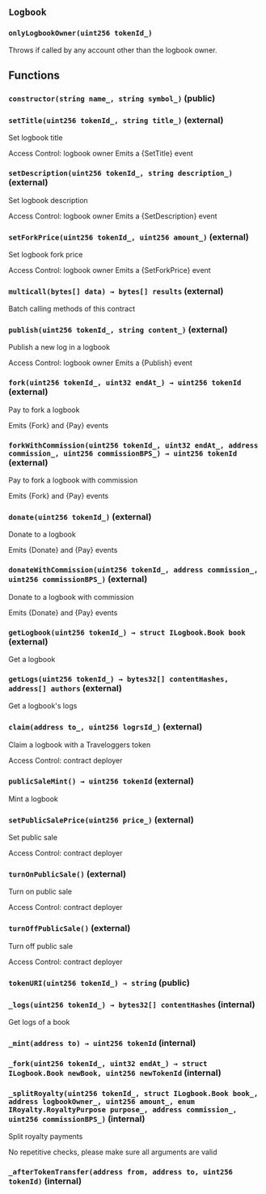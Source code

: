 ## `Logbook`

### `onlyLogbookOwner(uint256 tokenId_)`

Throws if called by any account other than the logbook owner.

## Functions

### `constructor(string name_, string symbol_)` (public)

### `setTitle(uint256 tokenId_, string title_)` (external)

Set logbook title

Access Control: logbook owner
Emits a {SetTitle} event

### `setDescription(uint256 tokenId_, string description_)` (external)

Set logbook description

Access Control: logbook owner
Emits a {SetDescription} event

### `setForkPrice(uint256 tokenId_, uint256 amount_)` (external)

Set logbook fork price

Access Control: logbook owner
Emits a {SetForkPrice} event

### `multicall(bytes[] data) → bytes[] results` (external)

Batch calling methods of this contract

### `publish(uint256 tokenId_, string content_)` (external)

Publish a new log in a logbook

Access Control: logbook owner
Emits a {Publish} event

### `fork(uint256 tokenId_, uint32 endAt_) → uint256 tokenId` (external)

Pay to fork a logbook

Emits {Fork} and {Pay} events

### `forkWithCommission(uint256 tokenId_, uint32 endAt_, address commission_, uint256 commissionBPS_) → uint256 tokenId` (external)

Pay to fork a logbook with commission

Emits {Fork} and {Pay} events

### `donate(uint256 tokenId_)` (external)

Donate to a logbook

Emits {Donate} and {Pay} events

### `donateWithCommission(uint256 tokenId_, address commission_, uint256 commissionBPS_)` (external)

Donate to a logbook with commission

Emits {Donate} and {Pay} events

### `getLogbook(uint256 tokenId_) → struct ILogbook.Book book` (external)

Get a logbook

### `getLogs(uint256 tokenId_) → bytes32[] contentHashes, address[] authors` (external)

Get a logbook's logs

### `claim(address to_, uint256 logrsId_)` (external)

Claim a logbook with a Traveloggers token

Access Control: contract deployer

### `publicSaleMint() → uint256 tokenId` (external)

Mint a logbook

### `setPublicSalePrice(uint256 price_)` (external)

Set public sale

Access Control: contract deployer

### `turnOnPublicSale()` (external)

Turn on public sale

Access Control: contract deployer

### `turnOffPublicSale()` (external)

Turn off public sale

Access Control: contract deployer

### `tokenURI(uint256 tokenId_) → string` (public)

### `_logs(uint256 tokenId_) → bytes32[] contentHashes` (internal)

Get logs of a book

### `_mint(address to) → uint256 tokenId` (internal)

### `_fork(uint256 tokenId_, uint32 endAt_) → struct ILogbook.Book newBook, uint256 newTokenId` (internal)

### `_splitRoyalty(uint256 tokenId_, struct ILogbook.Book book_, address logbookOwner_, uint256 amount_, enum IRoyalty.RoyaltyPurpose purpose_, address commission_, uint256 commissionBPS_)` (internal)

Split royalty payments

No repetitive checks, please make sure all arguments are valid

### `_afterTokenTransfer(address from, address to, uint256 tokenId)` (internal)
